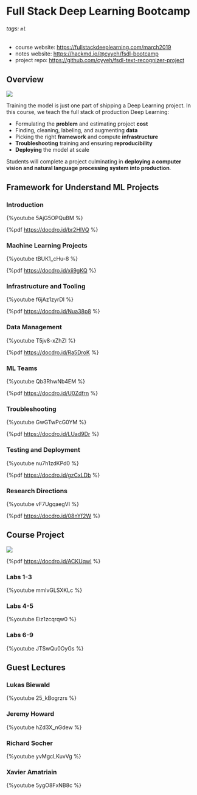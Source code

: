 # Full Stack Deep Learning Bootcamp

###### tags: `ml`

- course website: https://fullstackdeeplearning.com/march2019
- notes website: https://hackmd.io/@cyyeh/fsdl-bootcamp
- project repo: https://github.com/cyyeh/fsdl-text-recognizer-project

## Overview

![](https://i.imgur.com/V8SYb9F.png)

Training the model is just one part of shipping a Deep Learning project. In this course, we teach the full stack of production Deep Learning:

- Formulating the **problem** and estimating project **cost**
- Finding, cleaning, labeling, and augmenting **data** 
- Picking the right **framework** and compute **infrastructure**
- **Troubleshooting** training and ensuring **reproducibility**
- **Deploying** the model at scale

Students will complete a project culminating in **deploying a computer vision and natural language processing system into production**.

## Framework for Understand ML Projects

### Introduction

{%youtube 5AjG5OPQuBM %}

{%pdf https://docdro.id/br2HlVQ %}

### Machine Learning Projects

{%youtube tBUK1_cHu-8 %}

{%pdf https://docdro.id/xii9gKQ %}

### Infrastructure and Tooling

{%youtube f6jAz1zyrDI %}

{%pdf https://docdro.id/Nua38p8 %}

### Data Management

{%youtube T5jv8-xZhZI %}

{%pdf https://docdro.id/Ra5DroK %}

### ML Teams

{%youtube Qb3RhwNb4EM %}

{%pdf https://docdro.id/U0Zdfrn %}

### Troubleshooting

{%youtube GwGTwPcG0YM %}

{%pdf https://docdro.id/LUad9Dr %}

### Testing and Deployment

{%youtube nu7h1zdKPd0 %}

{%pdf https://docdro.id/gzCxLDb %}

### Research Directions

{%youtube vF7UgqaegVI %}

{%pdf https://docdro.id/08nYf2W %}

## Course Project

![](https://i.imgur.com/G2YUiX7.png)

{%pdf https://docdro.id/ACKUqwl %}

### Labs 1-3

{%youtube mmlvGLSXKLc %}

### Labs 4-5

{%youtube Eiz1zcqrqw0 %}

### Labs 6-9

{%youtube JTSwQu0OyGs %}

## Guest Lectures

### Lukas Biewald

{%youtube 25_kBogrzrs %}

### Jeremy Howard

{%youtube hZd3X_nGdew %}

### Richard Socher

{%youtube yvMgcLKuvVg %}

### Xavier Amatriain

{%youtube 5ygO8FxNB8c %}